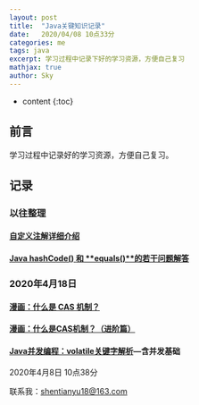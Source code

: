 ```yaml
---
layout: post
title:  "Java关键知识记录"
date:   2020/04/08 10点33分        
categories: me 
tags: java
excerpt: 学习过程中记录下好的学习资源，方便自己复习
mathjax: true
author: Sky
---
```


* content
{:toc}

## 前言 ##
学习过程中记录好的学习资源，方便自己复习。

## 记录

### 以往整理

#### [自定义注解详细介绍](https://blog.csdn.net/xsp_happyboy/article/details/80987484)

#### [**Java hashCode()** **和** **equals()****的若干问题解答**](https://www.cnblogs.com/skywang12345/p/3324958.html)

### 2020年4月18日

#### [漫画：什么是 CAS 机制？](https://mp.weixin.qq.com/s?__biz=MzIxMjE5MTE1Nw==&mid=2653192625&idx=1&sn=cbabbd806e4874e8793332724ca9d454&chksm=8c99f36bbbee7a7d169581dedbe09658d0b0edb62d2cbc9ba4c40f706cb678c7d8c768afb666&scene=21#wechat_redirect)

#### [漫画：什么是CAS机制？（进阶篇）](https://mp.weixin.qq.com/s/nRnQKhiSUrDKu3mz3vItWg)

#### [Java并发编程：volatile关键字解析](https://www.cnblogs.com/dolphin0520/p/3920373.html)—含并发基础







2020年4月8日 10点38分

联系我：shentianyu18@163.com









  


